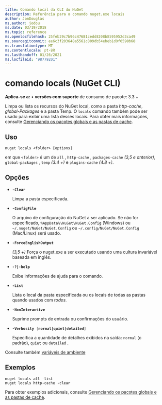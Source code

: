 ```yaml
---
title: Comando local da CLI do NuGet
description: Referência para o comando nuget.exe locais
author: JonDouglas
ms.author: jodou
ms.date: 03/19/2018
ms.topic: reference
ms.openlocfilehash: 25feb29c7b96c47681cedd8208b8595952d3ca49
ms.sourcegitcommit: ee6c3f203648a5561c809db54ebeb1d0f0598b68
ms.translationtype: MT
ms.contentlocale: pt-BR
ms.lasthandoff: 01/26/2021
ms.locfileid: "98779201"
---
```

# <a name="locals-command-nuget-cli"></a>comando locals (NuGet CLI)

**Aplica-se a:** &bullet; **versões com suporte** de consumo de pacote: 3.3 +

Limpa ou lista os recursos do NuGet local, como a pasta *http-cache*, *global-Packages* e a pasta Temp. O `locals` comando também pode ser usado para exibir uma lista desses locais. Para obter mais informações, consulte [Gerenciando os pacotes globais e as pastas de cache](../../consume-packages/managing-the-global-packages-and-cache-folders.md).

## <a name="usage"></a>Uso

```cli
nuget locals <folder> [options]
```

em que `<folder>` é um de `all` , `http-cache` , `packages-cache` *(3,5 e anterior)*, `global-packages` , `temp` *(3.4 +)* e `plugins-cache` *(4.8 +)*.

## <a name="options"></a>Opções

- **`-Clear`**

  Limpa a pasta especificada.

- **`-ConfigFile`**

  O arquivo de configuração do NuGet a ser aplicado. Se não for especificado, `%AppData%\NuGet\NuGet.Config` (Windows) ou `~/.nuget/NuGet/NuGet.Config` ou `~/.config/NuGet/NuGet.Config` (Mac/Linux) será usado.

- **`-ForceEnglishOutput`**

  *(3,5 +)* Força o nuget.exe a ser executado usando uma cultura invariável baseada em inglês.

- **`-?|-help`**

  Exibe informações de ajuda para o comando.

- **`-List`**

  Lista o local da pasta especificada ou os locais de todas as pastas quando usados com *todos*.

- **`-NonInteractive`**

  Suprime prompts de entrada ou confirmações do usuário.

- **`-Verbosity [normal|quiet|detailed]`**

  Especifica a quantidade de detalhes exibidos na saída: `normal` (o padrão), `quiet` ou `detailed` .

Consulte também [variáveis de ambiente](cli-ref-environment-variables.md)

## <a name="examples"></a>Exemplos

```cli
nuget locals all -list
nuget locals http-cache -clear
```

Para obter exemplos adicionais, consulte [Gerenciando os pacotes globais e as pastas de cache](../../consume-packages/managing-the-global-packages-and-cache-folders.md).
